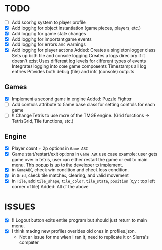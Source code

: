 # TODO
- [ ] Add scoring system to player profile
- [x] Add logging for object instantiation (game pieces, players, etc.)
- [x] Add logging for game state changes
- [x] Add logging for important game events
- [x] Add logging for errors and warnings
- [x] Add logging for player actions
    Added: 
        Creates a singleton logger class
        Sets up both file and console logging
        Creates a logs directory if it doesn't exist
        Uses different log levels for different types of events
        Integrates logging into core game components
        Timestamps all log entries
        Provides both debug (file) and info (console) outputs

## Games
- [x] Implement a second game in engine
    Added:
        Puzzle Fighter
- [ ] Add controls attribute to Game base class for setting controls for each game
- [ ] !! Change Tetris to use more of the TMGE engine.  (Grid functions -> TetrisGrid, Tile functions, etc.)

## Engine
- [x] Player count + 2p options in `Game ABC`
- [x] Game start/restart/exit options in `Game ABC` use case example: user gets game over in tetris, user can either restart the game or exit to main menu. This popup is up to the developer to implement.
- [x] in `GameABC`, check win condition and check loss condition.
- [x] in `Grid`, check tile matches, clearing, and valid movement
- [x] in `Tile`, add `tile_shape`, `tile_color`, `tile_state`, `position` (x,y : top left corner of tile)
    Added: 
        All of the above

# ISSUES

- [x] !! Logout button exits entire program but should just return to main menu.
- [x] I think making new profiles overides old ones in profiles.json.
    + Not an issue for me when I ran it, need to replicate it on Sierra's computer
